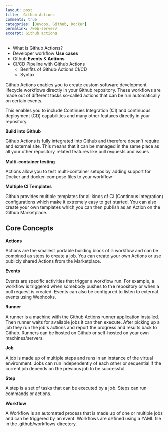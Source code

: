 ```yaml
---
layout: post
title:  Github Actions
comments: true
categories: [Devops, Github, Docker]
permalink: /web-server/
excerpt: Github actions
---
```


- What is Github Actions?
- Developer workflow **Use cases**
- Github **Events** & **Actions**
- CI/CD Pipeline with Github Actions
    - Benifits of Github Actions CI/CD
    - Syntax

Github Actions enables you to create custom software development lifecycle workflows directly in your Github repository. These workflows are made out of different tasks so-called actions that can be run automatically on certain events.

This enables you to include Continues Integration (CI) and continuous deployment (CD) capabilities and many other features directly in your repository.

**Build into Github**

Github Actions is fully integrated into Github and therefore doesn't require and external site. This means that it can be managed in the same place as all your other repository related features like pull requests and issues

**Multi-container testing**

Actions allow you to test multi-container setups by adding support for Docker and docker-compose files to your workflow

**Multiple CI Templates**

Github provides multiple templates for all kinds of CI (Continous Integration) configurations which make it extremely easy to get started. You can also create your own templates which you can then publish as an Action on the Github Marketplace.

## Core Concepts

**Actions**

Actions are the smallest portable building block of a workflow and can be combined as steps to create a job. You can create your own Actions or use publicly shared Actions from the Marketplace.

**Events**

Events are specific activities that trigger a workflow run. For example, a workflow is triggered when somebody pushes to the repository or when a pull request is created. Events can also be configured to listen to external events using Webhooks.

**Runner**

A runner is a machine with the Github Actions runner application installed. Then runner waits for available jobs it can then execute. After picking up a job they run the job's actions and report the progress and results back to Github. Runners can be hosted on Github or self-hosted on your own machines/servers.

**Job**

A job is made up of multiple steps and runs in an instance of the virtual environment. Jobs can run independently of each other or sequential if the current job depends on the previous job to be successful.

**Step**

A step is a set of tasks that can be executed by a job. Steps can run commands or actions.

**Workflow**

A Workflow is an automated process that is made up of one or multiple jobs and can be triggered by an event. Workflows are defined using a YAML file in the .github/workflows directory.



